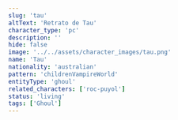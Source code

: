 ```yaml
---
slug: 'tau'
altText: 'Retrato de Tau'
character_type: 'pc'
description: ''
hide: false
image: '../../assets/character_images/tau.png'
name: 'Tau'
nationality: 'australian'
pattern: 'childrenVampireWorld'
entityType: 'ghoul'
related_characters: ['roc-puyol']
status: 'living'
tags: ['Ghoul']
---
```

